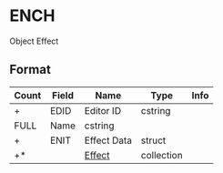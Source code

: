 ENCH
====

Object Effect

## Format

Count | Field | Name | Type | Info
------|-------|------|------|-----
+ | EDID | Editor ID | cstring |
 | FULL | Name | cstring |
+ | ENIT | Effect Data | struct |
+* | | [Effect](Fields/Effect.md) | collection |
